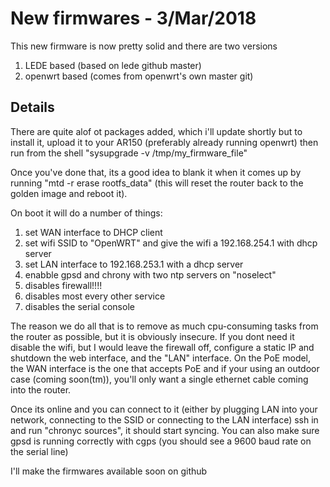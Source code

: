 # New firmwares - 3/Mar/2018

This new firmware is now pretty solid and there are two versions

1. LEDE based (based on lede github master)
2. openwrt based (comes from openwrt's own master git)

## Details

There are quite alof ot packages added, which i'll update shortly
but to install it, upload it to your AR150 (preferably already 
running openwrt) then run from the shell "sysupgrade -v /tmp/my_firmware_file"

Once you've done that, its a good idea to blank it when it comes up
by running "mtd -r erase rootfs_data" (this will reset the router
back to the golden image and reboot it).

On boot it will do a number of things:

1. set WAN interface to DHCP client
2. set wifi SSID to "OpenWRT" and give the wifi a 192.168.254.1 with dhcp server
3. set LAN interface to 192.168.253.1 with a dhcp server
4. enabble gpsd and chrony with two ntp servers on "noselect"
5. disables firewall!!!!
6. disables most every other service
7. disables the serial console

The reason we do all that is to remove as much cpu-consuming tasks from
the router as possible, but it is obviously insecure. If you dont need it
disable the wifi, but I would leave the firewall off, configure a static
IP and shutdown the web interface, and the "LAN" interface. On the PoE
model, the WAN interface is the one that accepts PoE and if your using 
an outdoor case (coming soon(tm)), you'll only want a single ethernet
cable coming into the router.

Once its online and you can connect to it (either by plugging LAN into
your network, connecting to the SSID or connecting to the LAN interface)
ssh in and run "chronyc sources", it should start syncing. You can also
make sure gpsd is running correctly with cgps (you should see a 9600 baud
rate on the serial line)

I'll make the firmwares available soon on github

